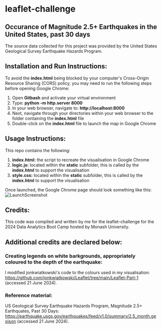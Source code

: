 # leaflet-challenge
## Occurance of Magnitude 2.5+ Earthquakes in the United States, past 30 days

The source data collected for this project was provided by the United States Geological Survey Earthquake Hazards Program.

## Installation and Run Instructions:
To avoid the **index.html** being blocked by your computer's Cross-Origin Resource Sharing (CORS) policy, you may need to run the following steps before opening Google Chrome:
1. Open **Gitbash**  and activate your virtual environment
2. Type: **python -m http.server 8000**
3. In your web browser, navigate to: **http://localhost:8000**
4. Next, navigate through your directories within your web browser to the folder containing the **index.html** file
5. Double-click on the **index.html** file to launch the map in Google Chrome

## Usage Instructions:
This repo contains the following:
1. **index.html:** the script to recreate the visualisation in Google Chrome
2. **logic.js:** located within the **static** subfolder, this is called by the **index.html** to support the visualisation
3. **style.css:** located within the **static** subfolder, this is called by the **index.html** to support the visualisation

Once launched, the Google Chrome page should look something like this:
![LaunchScreenshot](https://github.com/K-G-Witt/leaflet-challenge/assets/156146173/4b9c1622-007e-4e7d-bfd3-d854221c6841)

## Credits:
This code was compiled and written by me for the leaflet-challenge for the 2024 Data Analytics Boot Camp hosted by Monash University. 

## Additional credits are declared below:

### Creating legends on white barkgrounds, appropriately coloured to the depth of the earthquake:
I modified jonkwiatkowski's code to the colours used in my visualisation: https://github.com/jonkwiatkowski/Leaflet/tree/main/Leaflet-Part-1 (accessed 21 June 2024).

### Reference material:
US Geological Survey Earthquake Hazards Program, Magnitude 2.5+ Earthquates, Past 30 Days: https://earthquake.usgs.gov/earthquakes/feed/v1.0/summary/2.5_month.geojson (accessed 21 June 2024).




